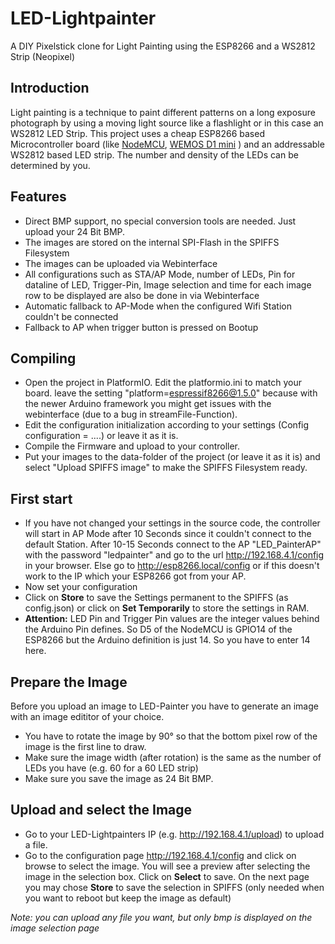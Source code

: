 # LED-Lightpainter
A DIY Pixelstick clone for Light Painting using the ESP8266 and a WS2812 Strip (Neopixel)

## Introduction
Light painting is a technique to paint different patterns on a long exposure photograph by using a moving light source like a flashlight or in this case an WS2812 LED Strip.
This project uses a cheap ESP8266 based Microcontroller board (like [NodeMCU](https://en.wikipedia.org/wiki/NodeMCU), [WEMOS D1 mini](https://wiki.wemos.cc/products:d1:d1_mini) ) and an addressable WS2812 based LED strip. The number and density of the LEDs can be determined by you.

## Features
- Direct BMP support, no special conversion tools are needed. Just upload your 24 Bit BMP.
- The images are stored on the internal SPI-Flash in the SPIFFS Filesystem
- The images can be uploaded via Webinterface
- All configurations such as STA/AP Mode, number of LEDs, Pin for dataline of LED, Trigger-Pin, Image selection and time for each image row to be displayed are also be done in via Webinterface
- Automatic fallback to AP-Mode when the configured Wifi Station couldn't be connected
- Fallback to AP when trigger button is pressed on Bootup

## Compiling
- Open the project in PlatformIO. Edit the platformio.ini to match your board. 
leave the setting "platform=espressif8266@1.5.0" because with the newer Arduino framework you might get issues with the webinterface (due to a bug in streamFile-Function).
- Edit the configuration initialization according to your settings (Config configuration = ....) or leave it as it is. 
- Compile the Firmware and upload to your controller.
- Put your images to the data-folder of the project (or leave it as it is) and select "Upload SPIFFS image" to make the SPIFFS Filesystem ready.

## First start
- If you have not changed your settings in the source code, the controller will start in AP Mode after 10 Seconds since it couldn't connect to the default Station. After 10-15 Seconds connect to the AP "LED_PainterAP" with the password "ledpainter" and go to the url  http://192.168.4.1/config in your browser. Else go to http://esp8266.local/config or if this doesn't work to the IP which your ESP8266 got from your AP.
- Now set your configuration
- Click on **Store** to save the Settings permanent to the SPIFFS (as config.json) or click on **Set Temporarily** to store the settings in RAM. 
- **Attention:** LED Pin and Trigger Pin values are the integer values behind the Arduino Pin defines. So D5 of the NodeMCU is GPIO14 of the ESP8266 but the Arduino definition is just 14. So you have to enter 14 here.

## Prepare the Image
Before you upload an image to LED-Painter you have to generate an image with an image edititor of your choice.
- You have to rotate the image by 90° so that the bottom pixel row of the image is the first line to draw.
- Make sure the image width (after rotation) is the same as the number of LEDs you have (e.g. 60 for a 60 LED strip)
- Make sure you save the image as 24 Bit BMP.

## Upload and select the Image
- Go to your LED-Lightpainters IP (e.g. http://192.168.4.1/upload) to upload a file.
- Go to the configuration page http://192.168.4.1/config and click on browse to select the image. You will see a preview after selecting the image in the selection box. Click on **Select** to save. On the next page you may chose **Store** to save the selection in SPIFFS (only needed when you want to reboot but keep the image as default)

*Note: you can upload any file you want, but only bmp is displayed on the image selection page*
